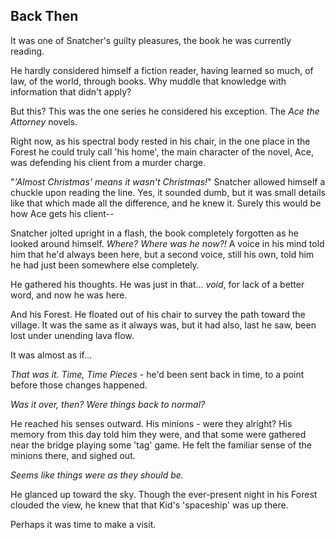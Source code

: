 ## Back Then

It was one of Snatcher's guilty pleasures, the book he was currently reading.

He hardly considered himself a fiction reader, having learned so much, of law, of the world, through books. Why muddle that knowledge with information that didn't apply?

But this? This was the one series he considered his exception. The *Ace the Attorney* novels.

Right now, as his spectral body rested in his chair, in the one place in the Forest he could truly call 'his home', the main character of the novel, Ace, was defending his client from a murder charge.

"*'Almost Christmas' means it wasn't Christmas!*" Snatcher allowed himself a chuckle upon reading the line. Yes, it sounded dumb, but it was small details like that which made all the difference, and he knew it. Surely this would be how Ace gets his client--

Snatcher jolted upright in a flash, the book completely forgotten as he looked around himself. *Where? Where was he now?!* A voice in his mind told him that he'd always been here, but a second voice, still his own, told him he had just been somewhere else completely.

He gathered his thoughts. He was just in that... *void*, for lack of a better word, and now he was here. 

And his Forest. He floated out of his chair to survey the path toward the village. It was the same as it always was, but it had also, last he saw, been lost under unending lava flow.

It was almost as if...

*That was it. Time, Time Pieces* - he'd been sent back in time, to a point before those changes happened.

*Was it over, then? Were things back to normal?*

He reached his senses outward. His minions - were they alright? His memory from this day told him they were, and that some were gathered near the bridge playing some 'tag' game. He felt the familiar sense of the minions there, and sighed out.

*Seems like things were as they should be.*

He glanced up toward the sky. Though the ever-present night in his Forest clouded the view, he knew that that Kid's 'spaceship' was up there. 

Perhaps it was time to make a visit.